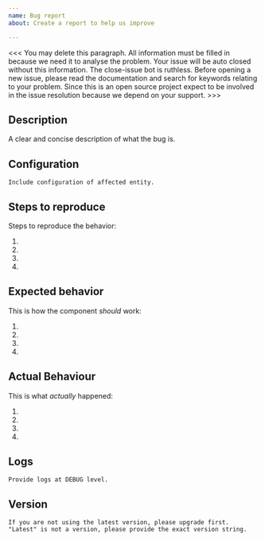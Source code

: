 ```yaml
---
name: Bug report
about: Create a report to help us improve

---
```



<<< You may delete this paragraph. All information must be filled in because we need it to analyse the problem. Your issue will be auto closed without this information. The close-issue bot is ruthless. 
Before opening a new issue, please read the documentation and search for keywords relating to your problem. Since this is an open source project expect to be involved in the issue resolution because we depend on your support. >>>

## Description
A clear and concise description of what the bug is.

## Configuration
```
Include configuration of affected entity.
```

## Steps to reproduce
Steps to reproduce the behavior:

1. 
2. 
3.
4.

## Expected behavior
This is how the component _should_ work:

1. 
2. 
3. 
4. 

## Actual Behaviour
This is what _actually_ happened:

1. 
2. 
3. 
4. 

## Logs

```
Provide logs at DEBUG level. 
```

## Version
```
If you are not using the latest version, please upgrade first. "Latest" is not a version, please provide the exact version string.
```
